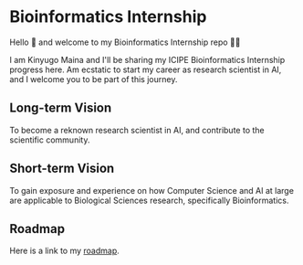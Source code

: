 # Bioinformatics Internship 

Hello 👋 and welcome to my Bioinformatics Internship repo 🚀🚀

I am Kinyugo Maina and I'll be sharing my ICIPE Bioinformatics Internship progress here. Am ecstatic to start my career as research scientist in AI, and I welcome you to be part of this journey.

## Long-term Vision
To become a reknown research scientist in AI, and contribute to the scientific community. 

## Short-term Vision
To gain exposure and experience on how Computer Science and AI at large are applicable to Biological Sciences research, specifically Bioinformatics.



## Roadmap

Here is a link to my [roadmap](https://github.com/Kinyugo/bioinformatics-internship/blob/main/roadmap.md).
